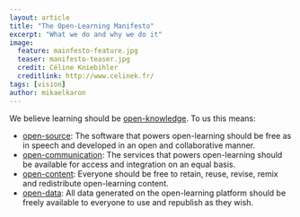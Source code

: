```yaml
---
layout: article
title: "The Open-Learning Manifesto"
excerpt: "What we do and why we do it"
image:
  feature: mainfesto-feature.jpg
  teaser: manifesto-teaser.jpg
  credit: Céline Kniebihler
  creditlink: http://www.celinek.fr/
tags: [vision]
author: mikaelkaron
---
```


We believe learning should be [open-knowledge](http://en.wikipedia.org/wiki/Open_knowledge). To us this means:

- [open-source](http://en.wikipedia.org/wiki/Open-source): The software that powers open-learning should be free as in speech and developed in an open and collaborative manner.
- [open-communication](http://en.wikipedia.org/wiki/Open_communication): The services that powers open-learning should be available for access and integration on an equal basis.
- [open-content](http://en.wikipedia.org/wiki/Open_content): Everyone should be free to retain, reuse, revise, remix and redistribute open-learning content.
- [open-data](http://en.wikipedia.org/wiki/Open_data): All data generated on the open-learning platform should be freely available to everyone to use and republish as they wish.
